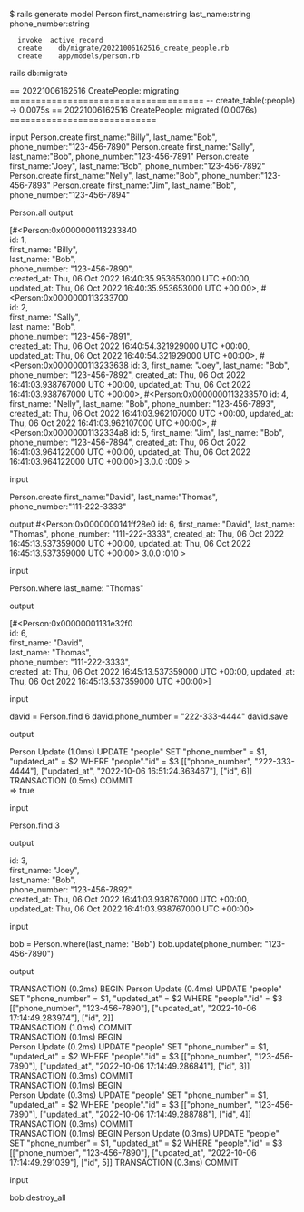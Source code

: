 <!-- input -->
$ rails generate model Person first_name:string last_name:string phone_number:string
<!-- output -->
      invoke  active_record
      create    db/migrate/20221006162516_create_people.rb
      create    app/models/person.rb


<!-- input -->
rails db:migrate
<!-- output -->
== 20221006162516 CreatePeople: migrating =====================================
-- create_table(:people)
   -> 0.0075s
== 20221006162516 CreatePeople: migrated (0.0076s) ============================


input
Person.create first_name:"Billy", last_name:"Bob", phone_number:"123-456-7890"
Person.create first_name:"Sally", last_name:"Bob", phone_number:"123-456-7891"
Person.create first_name:"Joey", last_name:"Bob", phone_number:"123-456-7892"
Person.create first_name:"Nelly", last_name:"Bob", phone_number:"123-456-7893"
Person.create first_name:"Jim", last_name:"Bob", phone_number:"123-456-7894"

Person.all
output

[#<Person:0x0000000113233840                                  
  id: 1,                                                      
  first_name: "Billy",                                        
  last_name: "Bob",                                           
  phone_number: "123-456-7890",                               
  created_at: Thu, 06 Oct 2022 16:40:35.953653000 UTC +00:00, 
  updated_at: Thu, 06 Oct 2022 16:40:35.953653000 UTC +00:00>,
 #<Person:0x0000000113233700                                  
  id: 2,                                                      
  first_name: "Sally",                                        
  last_name: "Bob",                                           
  phone_number: "123-456-7891",                               
  created_at: Thu, 06 Oct 2022 16:40:54.321929000 UTC +00:00, 
  updated_at: Thu, 06 Oct 2022 16:40:54.321929000 UTC +00:00>,
 #<Person:0x0000000113233638
  id: 3,
  first_name: "Joey",
  last_name: "Bob",
  phone_number: "123-456-7892",
  created_at: Thu, 06 Oct 2022 16:41:03.938767000 UTC +00:00,
  updated_at: Thu, 06 Oct 2022 16:41:03.938767000 UTC +00:00>,
 #<Person:0x0000000113233570
  id: 4,
  first_name: "Nelly",
  last_name: "Bob",
  phone_number: "123-456-7893",
  created_at: Thu, 06 Oct 2022 16:41:03.962107000 UTC +00:00,
  updated_at: Thu, 06 Oct 2022 16:41:03.962107000 UTC +00:00>,
 #<Person:0x00000001132334a8
  id: 5,
  first_name: "Jim",
  last_name: "Bob",
  phone_number: "123-456-7894",
  created_at: Thu, 06 Oct 2022 16:41:03.964122000 UTC +00:00,
  updated_at: Thu, 06 Oct 2022 16:41:03.964122000 UTC +00:00>] 
3.0.0 :009 > 


input

Person.create first_name:"David", last_name:"Thomas", phone_number:"111-222-3333"

output
#<Person:0x0000000141ff28e0
 id: 6,
 first_name: "David",
 last_name: "Thomas",
 phone_number: "111-222-3333",
 created_at: Thu, 06 Oct 2022 16:45:13.537359000 UTC +00:00,
 updated_at: Thu, 06 Oct 2022 16:45:13.537359000 UTC +00:00> 
3.0.0 :010 > 


input

Person.where last_name: "Thomas"

output

[#<Person:0x00000001131e32f0                                                    
  id: 6,                                                                        
  first_name: "David",                                                          
  last_name: "Thomas",                                                          
  phone_number: "111-222-3333",                                                 
  created_at: Thu, 06 Oct 2022 16:45:13.537359000 UTC +00:00, 
  updated_at: Thu, 06 Oct 2022 16:45:13.537359000 UTC +00:00>] 


  input

  david = Person.find 6
  david.phone_number = "222-333-4444"
  david.save

  output
   
  Person Update (1.0ms)  UPDATE "people" SET "phone_number" = $1, "updated_at" = $2 WHERE "people"."id" = $3  [["phone_number", "222-333-4444"], ["updated_at", "2022-10-06 16:51:24.363467"], ["id", 6]]                             
  TRANSACTION (0.5ms)  COMMIT                                         
 => true


input

Person.find 3

output

id: 3,                                                                         
 first_name: "Joey",                                                            
 last_name: "Bob",                                                              
 phone_number: "123-456-7892",                                
 created_at: Thu, 06 Oct 2022 16:41:03.938767000 UTC +00:00,  
 updated_at: Thu, 06 Oct 2022 16:41:03.938767000 UTC +00:00>  


 input

 bob = Person.where(last_name: "Bob")
 bob.update(phone_number: "123-456-7890")

 output

 TRANSACTION (0.2ms)  BEGIN
  Person Update (0.4ms)  UPDATE "people" SET "phone_number" = $1, "updated_at" = $2 WHERE "people"."id" = $3  [["phone_number", "123-456-7890"], ["updated_at", "2022-10-06 17:14:49.283974"], ["id", 2]]               
  TRANSACTION (1.0ms)  COMMIT                           
  TRANSACTION (0.1ms)  BEGIN                            
  Person Update (0.2ms)  UPDATE "people" SET "phone_number" = $1, "updated_at" = $2 WHERE "people"."id" = $3  [["phone_number", "123-456-7890"], ["updated_at", "2022-10-06 17:14:49.286841"], ["id", 3]]               
  TRANSACTION (0.3ms)  COMMIT                           
  TRANSACTION (0.1ms)  BEGIN                            
  Person Update (0.3ms)  UPDATE "people" SET "phone_number" = $1, "updated_at" = $2 WHERE "people"."id" = $3  [["phone_number", "123-456-7890"], ["updated_at", "2022-10-06 17:14:49.288788"], ["id", 4]]               
  TRANSACTION (0.3ms)  COMMIT                           
  TRANSACTION (0.1ms)  BEGIN
  Person Update (0.3ms)  UPDATE "people" SET "phone_number" = $1, "updated_at" = $2 WHERE "people"."id" = $3  [["phone_number", "123-456-7890"], ["updated_at", "2022-10-06 17:14:49.291039"], ["id", 5]]
  TRANSACTION (0.3ms)  COMMIT


input

bob.destroy_all
